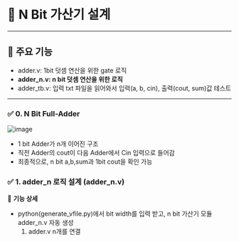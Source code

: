 # 📌 N Bit 가산기 설계
---
## 🚀 주요 기능
  - adder.v: 1bit 덧셈 연산을 위한 gate 로직
  - **adder_n.v: n bit 덧셈 연산을 위한 로직**
  - adder_tb.v: 입력 txt 파일을 읽어와서 입력(a, b, cin), 출력(cout, sum)값 테스트
---

### ✅ 0. N Bit Full-Adder
  ![image](https://github.com/user-attachments/assets/b08636ae-9234-4328-8e3d-5c0ceb111eef)

  - 1 bit Adder가 n개 이어진 구조
  - 직전 Adder의 cout이 다음 Adder에서 Cin 입력으로 들어감
  - 최종적으로, n bit a,b,sum과 1bit cout을 확인 가능

### ✅ 1. adder_n 로직 설계 (adder_n.v)
📌 **기능 상세**

  - python(generate_vfile.py)에서 bit width를 입력 받고, n bit 가산기 모듈 adder_n.v 자동 생성
    1. adder.v n개를 연결
    
